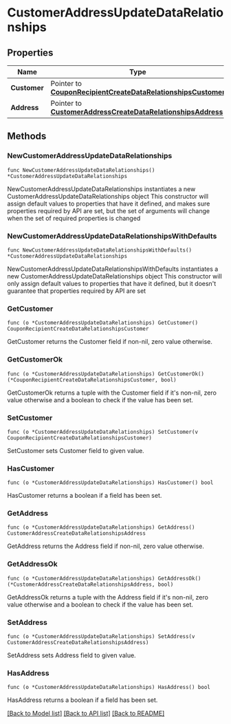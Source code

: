 # CustomerAddressUpdateDataRelationships

## Properties

Name | Type | Description | Notes
------------ | ------------- | ------------- | -------------
**Customer** | Pointer to [**CouponRecipientCreateDataRelationshipsCustomer**](CouponRecipientCreateDataRelationshipsCustomer.md) |  | [optional] 
**Address** | Pointer to [**CustomerAddressCreateDataRelationshipsAddress**](CustomerAddressCreateDataRelationshipsAddress.md) |  | [optional] 

## Methods

### NewCustomerAddressUpdateDataRelationships

`func NewCustomerAddressUpdateDataRelationships() *CustomerAddressUpdateDataRelationships`

NewCustomerAddressUpdateDataRelationships instantiates a new CustomerAddressUpdateDataRelationships object
This constructor will assign default values to properties that have it defined,
and makes sure properties required by API are set, but the set of arguments
will change when the set of required properties is changed

### NewCustomerAddressUpdateDataRelationshipsWithDefaults

`func NewCustomerAddressUpdateDataRelationshipsWithDefaults() *CustomerAddressUpdateDataRelationships`

NewCustomerAddressUpdateDataRelationshipsWithDefaults instantiates a new CustomerAddressUpdateDataRelationships object
This constructor will only assign default values to properties that have it defined,
but it doesn't guarantee that properties required by API are set

### GetCustomer

`func (o *CustomerAddressUpdateDataRelationships) GetCustomer() CouponRecipientCreateDataRelationshipsCustomer`

GetCustomer returns the Customer field if non-nil, zero value otherwise.

### GetCustomerOk

`func (o *CustomerAddressUpdateDataRelationships) GetCustomerOk() (*CouponRecipientCreateDataRelationshipsCustomer, bool)`

GetCustomerOk returns a tuple with the Customer field if it's non-nil, zero value otherwise
and a boolean to check if the value has been set.

### SetCustomer

`func (o *CustomerAddressUpdateDataRelationships) SetCustomer(v CouponRecipientCreateDataRelationshipsCustomer)`

SetCustomer sets Customer field to given value.

### HasCustomer

`func (o *CustomerAddressUpdateDataRelationships) HasCustomer() bool`

HasCustomer returns a boolean if a field has been set.

### GetAddress

`func (o *CustomerAddressUpdateDataRelationships) GetAddress() CustomerAddressCreateDataRelationshipsAddress`

GetAddress returns the Address field if non-nil, zero value otherwise.

### GetAddressOk

`func (o *CustomerAddressUpdateDataRelationships) GetAddressOk() (*CustomerAddressCreateDataRelationshipsAddress, bool)`

GetAddressOk returns a tuple with the Address field if it's non-nil, zero value otherwise
and a boolean to check if the value has been set.

### SetAddress

`func (o *CustomerAddressUpdateDataRelationships) SetAddress(v CustomerAddressCreateDataRelationshipsAddress)`

SetAddress sets Address field to given value.

### HasAddress

`func (o *CustomerAddressUpdateDataRelationships) HasAddress() bool`

HasAddress returns a boolean if a field has been set.


[[Back to Model list]](../README.md#documentation-for-models) [[Back to API list]](../README.md#documentation-for-api-endpoints) [[Back to README]](../README.md)


